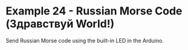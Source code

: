 # Example 24 - Russian Morse Code (Здравствуй World!)

Send Russian Morse code using the built-in LED in the Arduino.

